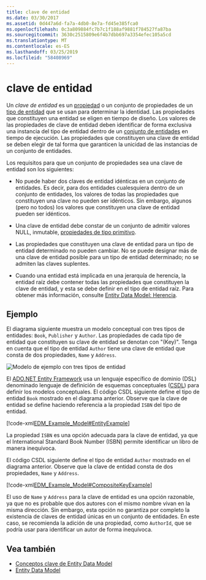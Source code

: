 ```yaml
---
title: clave de entidad
ms.date: 03/30/2017
ms.assetid: 0d447a6d-fa7a-4db0-8e7a-fd45e385fca0
ms.openlocfilehash: 0c3a809884fc7b7c1f188af9881f784527fa87ba
ms.sourcegitcommit: 3630c2515809e6f4b7dbb697a3354efec105a5cd
ms.translationtype: MT
ms.contentlocale: es-ES
ms.lasthandoff: 03/25/2019
ms.locfileid: "58408969"
---
```

# <a name="entity-key"></a>clave de entidad
Un *clave de entidad* es un [propiedad](../../../../docs/framework/data/adonet/property.md) o un conjunto de propiedades de un [tipo de entidad](../../../../docs/framework/data/adonet/entity-type.md) que se usan para determinar la identidad. Las propiedades que constituyen una entidad se eligen en tiempo de diseño. Los valores de las propiedades de clave de entidad deben identificar de forma exclusiva una instancia del tipo de entidad dentro de un [conjunto de entidades](../../../../docs/framework/data/adonet/entity-set.md) en tiempo de ejecución. Las propiedades que constituyen una clave de entidad se deben elegir de tal forma que garanticen la unicidad de las instancias de un conjunto de entidades.  
  
 Los requisitos para que un conjunto de propiedades sea una clave de entidad son los siguientes:  
  
-   No puede haber dos claves de entidad idénticas en un conjunto de entidades. Es decir, para dos entidades cualesquiera dentro de un conjunto de entidades, los valores de todas las propiedades que constituyen una clave no pueden ser idénticos. Sin embargo, algunos (pero no todos) los valores que constituyen una clave de entidad pueden ser idénticos.  
  
-   Una clave de entidad debe constar de un conjunto de admitir valores NULL, inmutable, [propiedades de tipo primitivo](../../../../docs/framework/data/adonet/entity-data-model-primitive-data-types.md).  
  
-   Las propiedades que constituyen una clave de entidad para un tipo de entidad determinado no pueden cambiar. No se puede designar más de una clave de entidad posible para un tipo de entidad determinado; no se admiten las claves suplentes.  
  
-   Cuando una entidad está implicada en una jerarquía de herencia, la entidad raíz debe contener todas las propiedades que constituyen la clave de entidad, y esta se debe definir en el tipo de entidad raíz. Para obtener más información, consulte [Entity Data Model: Herencia](../../../../docs/framework/data/adonet/entity-data-model-inheritance.md).  
  
## <a name="example"></a>Ejemplo  
 El diagrama siguiente muestra un modelo conceptual con tres tipos de entidades: `Book`, `Publisher` y `Author`. Las propiedades de cada tipo de entidad que constituyen su clave de entidad se denotan con "(Key)". Tenga en cuenta que el tipo de entidad `Author` tiene una clave de entidad que consta de dos propiedades, `Name` y `Address`.  
  
 ![Modelo de ejemplo con tres tipos de entidad](./media/entity-key/example-model-three-entity-types.gif)  
  
 El [ADO.NET Entity Framework](../../../../docs/framework/data/adonet/ef/index.md) usa un lenguaje específico de dominio (DSL) denominado lenguaje de definición de esquemas conceptuales ([CSDL](../../../../docs/framework/data/adonet/ef/language-reference/csdl-specification.md)) para definir los modelos conceptuales. El código CSDL siguiente define el tipo de entidad `Book` mostrado en el diagrama anterior. Observe que la clave de entidad se define haciendo referencia a la propiedad `ISBN` del tipo de entidad.  
  
 [!code-xml[EDM_Example_Model#EntityExample](../../../../samples/snippets/xml/VS_Snippets_Data/edm_example_model/xml/books.edmx#entityexample)]  
  
 La propiedad `ISBN` es una opción adecuada para la clave de entidad, ya que el International Standard Book Number (ISBN) permite identificar un libro de manera inequívoca.  
  
 El código CSDL siguiente define el tipo de entidad `Author` mostrado en el diagrama anterior. Observe que la clave de entidad consta de dos propiedades, `Name` y `Address`.  
  
 [!code-xml[EDM_Example_Model#CompositeKeyExample](../../../../samples/snippets/xml/VS_Snippets_Data/edm_example_model/xml/books.edmx#compositekeyexample)]  
  
 El uso de `Name` y `Address` para la clave de entidad es una opción razonable, ya que no es probable que dos autores con el mismo nombre vivan en la misma dirección. Sin embargo, esta opción no garantiza por completo la existencia de claves de entidad únicas en un conjunto de entidades. En este caso, se recomienda la adición de una propiedad, como `AuthorId`, que se podría usar para identificar un autor de forma inequívoca.  
  
## <a name="see-also"></a>Vea también
- [Conceptos clave de Entity Data Model](../../../../docs/framework/data/adonet/entity-data-model-key-concepts.md)
- [Entity Data Model](../../../../docs/framework/data/adonet/entity-data-model.md)
